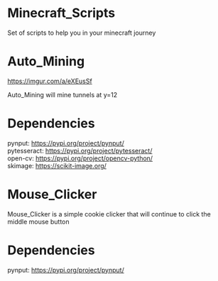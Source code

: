 # Minecraft_Scripts

Set of scripts to help you in your minecraft journey

# Auto_Mining

https://imgur.com/a/eXEusSf

Auto_Mining will mine tunnels at y=12

# Dependencies

pynput: https://pypi.org/project/pynput/ <br/>
pytesseract: https://pypi.org/project/pytesseract/ <br/>
open-cv: https://pypi.org/project/opencv-python/ <br/>
skimage: https://scikit-image.org/ <br/>

# Mouse_Clicker

Mouse_Clicker is a simple cookie clicker that will continue to click the middle mouse button

# Dependencies

pynput: https://pypi.org/project/pynput/
